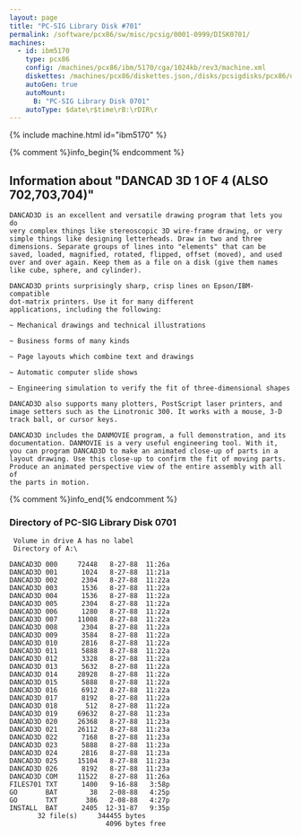 ```yaml
---
layout: page
title: "PC-SIG Library Disk #701"
permalink: /software/pcx86/sw/misc/pcsig/0001-0999/DISK0701/
machines:
  - id: ibm5170
    type: pcx86
    config: /machines/pcx86/ibm/5170/cga/1024kb/rev3/machine.xml
    diskettes: /machines/pcx86/diskettes.json,/disks/pcsigdisks/pcx86/diskettes.json
    autoGen: true
    autoMount:
      B: "PC-SIG Library Disk 0701"
    autoType: $date\r$time\rB:\rDIR\r
---
```


{% include machine.html id="ibm5170" %}

{% comment %}info_begin{% endcomment %}

## Information about "DANCAD 3D 1 OF 4 (ALSO 702,703,704)"

    DANCAD3D is an excellent and versatile drawing program that lets you do
    very complex things like stereoscopic 3D wire-frame drawing, or very
    simple things like designing letterheads. Draw in two and three
    dimensions. Separate groups of lines into "elements" that can be
    saved, loaded, magnified, rotated, flipped, offset (moved), and used
    over and over again. Keep them as a file on a disk (give them names
    like cube, sphere, and cylinder).
    
    DANCAD3D prints surprisingly sharp, crisp lines on Epson/IBM-compatible
    dot-matrix printers. Use it for many different
    applications, including the following:
    
    ~ Mechanical drawings and technical illustrations
    
    ~ Business forms of many kinds
    
    ~ Page layouts which combine text and drawings
    
    ~ Automatic computer slide shows
    
    ~ Engineering simulation to verify the fit of three-dimensional shapes
    
    DANCAD3D also supports many plotters, PostScript laser printers, and
    image setters such as the Linotronic 300. It works with a mouse, 3-D
    track ball, or cursor keys.
    
    DANCAD3D includes the DANMOVIE program, a full demonstration, and its
    documentation. DANMOVIE is a very useful engineering tool. With it,
    you can program DANCAD3D to make an animated close-up of parts in a
    layout drawing. Use this close-up to confirm the fit of moving parts.
    Produce an animated perspective view of the entire assembly with all of
    the parts in motion.
{% comment %}info_end{% endcomment %}


### Directory of PC-SIG Library Disk 0701

     Volume in drive A has no label
     Directory of A:\

    DANCAD3D 000     72448   8-27-88  11:26a
    DANCAD3D 001      1024   8-27-88  11:21a
    DANCAD3D 002      2304   8-27-88  11:22a
    DANCAD3D 003      1536   8-27-88  11:22a
    DANCAD3D 004      1536   8-27-88  11:22a
    DANCAD3D 005      2304   8-27-88  11:22a
    DANCAD3D 006      1280   8-27-88  11:22a
    DANCAD3D 007     11008   8-27-88  11:22a
    DANCAD3D 008      2304   8-27-88  11:22a
    DANCAD3D 009      3584   8-27-88  11:22a
    DANCAD3D 010      2816   8-27-88  11:22a
    DANCAD3D 011      5888   8-27-88  11:22a
    DANCAD3D 012      3328   8-27-88  11:22a
    DANCAD3D 013      5632   8-27-88  11:22a
    DANCAD3D 014     28928   8-27-88  11:22a
    DANCAD3D 015      5888   8-27-88  11:22a
    DANCAD3D 016      6912   8-27-88  11:22a
    DANCAD3D 017      8192   8-27-88  11:22a
    DANCAD3D 018       512   8-27-88  11:22a
    DANCAD3D 019     69632   8-27-88  11:23a
    DANCAD3D 020     26368   8-27-88  11:23a
    DANCAD3D 021     26112   8-27-88  11:23a
    DANCAD3D 022      7168   8-27-88  11:23a
    DANCAD3D 023      5888   8-27-88  11:23a
    DANCAD3D 024      2816   8-27-88  11:23a
    DANCAD3D 025     15104   8-27-88  11:23a
    DANCAD3D 026      8192   8-27-88  11:23a
    DANCAD3D COM     11522   8-27-88  11:26a
    FILES701 TXT      1400   9-16-88   3:58p
    GO       BAT        38   2-08-88   4:25p
    GO       TXT       386   2-08-88   4:27p
    INSTALL  BAT      2405  12-31-87   9:35p
           32 file(s)     344455 bytes
                            4096 bytes free

